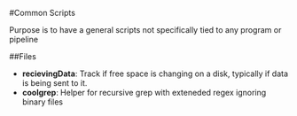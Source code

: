 #Common Scripts

Purpose is to have a general scripts not specifically tied to any program or
pipeline

##Files

- **recievingData**: Track if free space is changing on a disk, typically if
data is being sent to it.
- **coolgrep**: Helper for recursive grep with exteneded regex ignoring binary
files
